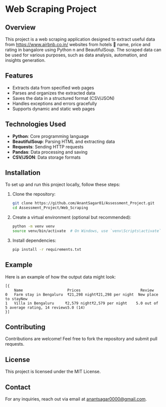 # Web Scraping Project

## Overview
This project is a web scraping application designed to extract useful data from https://www.airbnb.co.in/ websites from hotels 🏩 name, price and rating in bangalore using Python n and BeautifulSoup. The scraped data can be used for various purposes, such as data analysis, automation, and insights generation.

## Features
- Extracts data from specified web pages
- Parses and organizes the extracted data
- Saves the data in a structured format (CSV/JSON)
- Handles exceptions and errors gracefully
- Supports dynamic and static web pages

## Technologies Used
- **Python**: Core programming language
- **BeautifulSoup**: Parsing HTML and extracting data
- **Requests**: Sending HTTP requests
- **Pandas**: Data processing and saving
- **CSV/JSON**: Data storage formats

## Installation
To set up and run this project locally, follow these steps:

1. Clone the repository:
   ```bash
   git clone https://github.com/AnantSagar01/Assessment_Project.git
   cd Assessment_Project/Web_Scraping
   ```
2. Create a virtual environment (optional but recommended):
   ```bash
   python -m venv venv
   source venv/bin/activate  # On Windows, use `venv\Scripts\activate`
   ```
3. Install dependencies:
   ```bash
   pip install -r requirements.txt
   ```


## Example
Here is an example of how the output data might look:
```
[{
    Name                  	Prices                           Review
0	Farm stay in Bengaluru	₹21,298 night₹21,298 per night	New place to stayNew
1	Villa in Bengaluru	   ₹2,579 night₹2,579 per night	   5.0 out of 5 average rating, 14 reviews5.0 (14)
}]
```

## Contributing
Contributions are welcome! Feel free to fork the repository and submit pull requests.

## License
This project is licensed under the MIT License.

## Contact
For any inquiries, reach out via email at [anantsagar0000@gmail.com](mailto:anantsagar0000@gmail.com).
